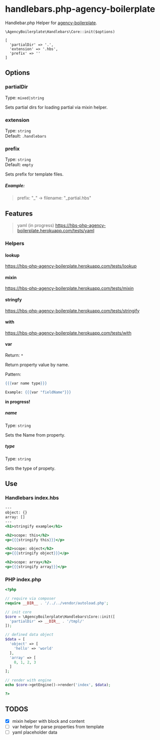 # handlebars.php-agency-boilerplate

Handlebar.php Helper for [agency-boilerplate](https://github.com/StephanGerbeth/agency-boilerplate).

`\AgencyBoilerplate\Handlebars\Core::init($options)`
```
[
  'partialDir' => '.',
  'extension' => '.hbs',
  'prefix' => ''
]
```
## Options
### partialDir

Type: `mixed|string`

Sets partial dirs for loading partial via mixin helper.


### extension

Type: `string`<br />
Default: `.handlebars`

### prefix

Type: `string`<br />
Default: `empty`

Sets prefix for template files.

##### Example:
> prefix: "_" -> filename: "_partial.hbs"

## Features

>yaml (in progress) https://hbs-php-agency-boilerplate.herokuapp.com/tests/yaml


### Helpers

#### lookup

https://hbs-php-agency-boilerplate.herokuapp.com/tests/lookup

#### mixin

https://hbs-php-agency-boilerplate.herokuapp.com/tests/mixin

#### stringfy

https://hbs-php-agency-boilerplate.herokuapp.com/tests/stringify

#### with

https://hbs-php-agency-boilerplate.herokuapp.com/tests/with

#### var
Return: ```*```

Return property value by name.

Pattern:

```mustache
{{{var name type}}}

Example: {{{var "fieldName"}}}
```
**in progress!**

##### name
Type: ```string```

Sets the Name from property.

##### type
Type: ```string```

Sets the type of propety.


## Use

### Handlebars index.hbs
```mustache
---
object: {}
array: []
---
<h1>stringify example</h1>

<h2>scope: this</h2>
<p>{{{stringify this}}}</p>

<h2>scope: object</h2>
<p>{{{stringify object}}}</p>

<h2>scope: array</h2>
<p>{{{stringify array}}}</p>
```
### PHP index.php

```php
<?php

// require via composer
require __DIR__ . '/../../vendor/autoload.php';

// init core
$core = \AgencyBoilerplate\Handlebars\Core::init([
  'partialDir' => __DIR__ . '/tmpl/'
]);

// defined data object
$data = [
  'object' => [
    'hello' => 'world'
  ],
  'array' => [
    0, 1, 2, 3
  ]
];

// render with engine
echo $core->getEngine()->render('index', $data);

?>
```

## TODOS

- [x] mixin helper with block and content
- [ ] var helper for parse properties from template
- [ ] yaml placeholder data
